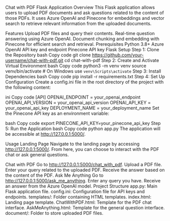 Chat with PDF Flask Application
Overview
This Flask application allows users to upload PDF documents and ask questions related to the content of those PDFs. It uses Azure OpenAI and Pinecone for embeddings and vector search to retrieve relevant information from the uploaded documents.

Features
Upload PDF files and query their contents.
Real-time question answering using Azure OpenAI.
Document chunking and embedding with Pinecone for efficient search and retrieval.
Prerequisites
Python 3.8+
Azure OpenAI API key and endpoint
Pinecone API key
Flask
Setup
Step 1: Clone the Repository
bash
Copy code
git clone https://github.com/your-username/chat-with-pdf.git
cd chat-with-pdf
Step 2: Create and Activate Virtual Environment
bash
Copy code
python3 -m venv venv
source venv/bin/activate  # On Windows use `venv\Scripts\activate`
Step 3: Install Dependencies
bash
Copy code
pip install -r requirements.txt
Step 4: Set Up Configuration
Create a config.ini file in the root directory of the project with the following content:

ini
Copy code
[API]
OPENAI_ENDPOINT = your_openai_endpoint
OPENAI_API_VERSION = your_openai_api_version
OPENAI_API_KEY = your_openai_api_key
DEPLOYMENT_NAME = your_deployment_name
Set the Pinecone API key as an environment variable:

bash
Copy code
export PINECONE_API_KEY=your_pinecone_api_key
Step 5: Run the Application
bash
Copy code
python app.py
The application will be accessible at http://127.0.0.1:5000/.

Usage
Landing Page
Navigate to the landing page by accessing http://127.0.0.1:5000/. From here, you can choose to interact with the PDF chat or ask general questions.

Chat with PDF
Go to http://127.0.0.1:5000/chat_with_pdf.
Upload a PDF file.
Enter your query related to the uploaded PDF.
Receive the answer based on the content of the PDF.
Ask Me Anything
Go to http://127.0.0.1:5000/ask_me_anything.
Enter any query you have.
Receive an answer from the Azure OpenAI model.
Project Structure
app.py: Main Flask application file.
config.ini: Configuration file for API keys and endpoints.
templates/: Folder containing HTML templates.
index.html: Landing page template.
ChatWithPDF.html: Template for the PDF chat interface.
AskMeAnything.html: Template for the general question interface.
document/: Folder to store uploaded PDF files.
